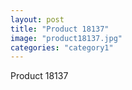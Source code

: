 ```yaml
---
layout: post
title: "Product 18137"
image: "product18137.jpg"
categories: "category1"
---
```

Product 18137
